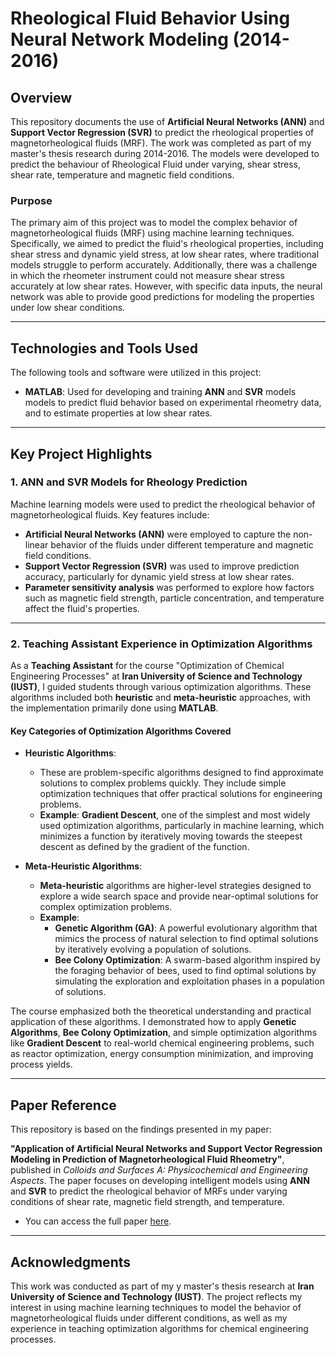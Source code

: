 # Rheological Fluid Behavior Using Neural Network Modeling (2014-2016)

## Overview
This repository documents the use of **Artificial Neural Networks (ANN)** and **Support Vector Regression (SVR)** to predict the rheological properties of magnetorheological fluids (MRF). The work was completed as part of my master's thesis research during 2014-2016. The models were developed to predict the behaviour of Rheological Fluid under varying, shear stress, shear rate, temperature and magnetic field conditions.

### Purpose
The primary aim of this project was to model the complex behavior of magnetorheological fluids (MRF) using machine learning techniques. Specifically, we aimed to predict the fluid's rheological properties, including shear stress and dynamic yield stress, at low shear rates, where traditional models struggle to perform accurately. Additionally, there was a challenge in which the rheometer instrument could not measure shear stress accurately at low shear rates. However, with specific data inputs, the neural network was able to provide good predictions for modeling the properties under low shear conditions.

---

## Technologies and Tools Used
The following tools and software were utilized in this project:

- **MATLAB**: Used for developing and training **ANN** and **SVR** models models to predict fluid behavior based on experimental rheometry data, and to estimate properties at low shear rates.
---

## Key Project Highlights

### 1. ANN and SVR Models for Rheology Prediction
Machine learning models were used to predict the rheological behavior of magnetorheological fluids. Key features include:

- **Artificial Neural Networks (ANN)** were employed to capture the non-linear behavior of the fluids under different temperature and magnetic field conditions.
- **Support Vector Regression (SVR)** was used to improve prediction accuracy, particularly for dynamic yield stress at low shear rates.
- **Parameter sensitivity analysis** was performed to explore how factors such as magnetic field strength, particle concentration, and temperature affect the fluid's properties.

---

### 2. Teaching Assistant Experience in Optimization Algorithms
As a **Teaching Assistant** for the course "Optimization of Chemical Engineering Processes" at **Iran University of Science and Technology (IUST)**, I guided students through various optimization algorithms. These algorithms included both **heuristic** and **meta-heuristic** approaches, with the implementation primarily done using **MATLAB**.

#### Key Categories of Optimization Algorithms Covered

- **Heuristic Algorithms**:
  - These are problem-specific algorithms designed to find approximate solutions to complex problems quickly. They include simple optimization techniques that offer practical solutions for engineering problems.
  - **Example**: **Gradient Descent**, one of the simplest and most widely used optimization algorithms, particularly in machine learning, which minimizes a function by iteratively moving towards the steepest descent as defined by the gradient of the function.

- **Meta-Heuristic Algorithms**:
  - **Meta-heuristic** algorithms are higher-level strategies designed to explore a wide search space and provide near-optimal solutions for complex optimization problems.
  - **Example**: 
    - **Genetic Algorithm (GA)**: A powerful evolutionary algorithm that mimics the process of natural selection to find optimal solutions by iteratively evolving a population of solutions.
    - **Bee Colony Optimization**: A swarm-based algorithm inspired by the foraging behavior of bees, used to find optimal solutions by simulating the exploration and exploitation phases in a population of solutions.

The course emphasized both the theoretical understanding and practical application of these algorithms. I demonstrated how to apply **Genetic Algorithms**, **Bee Colony Optimization**, and simple optimization algorithms like **Gradient Descent** to real-world chemical engineering problems, such as reactor optimization, energy consumption minimization, and improving process yields.

---

## Paper Reference
This repository is based on the findings presented in my paper:

**"Application of Artificial Neural Networks and Support Vector Regression Modeling in Prediction of Magnetorheological Fluid Rheometry"**, published in *Colloids and Surfaces A: Physicochemical and Engineering Aspects*. The paper focuses on developing intelligent models using **ANN** and **SVR** to predict the rheological behavior of MRFs under varying conditions of shear rate, magnetic field strength, and temperature.

- You can access the full paper [here](https://www.sciencedirect.com/science/article/pii/S0927775717301176?via%3Dihub).

---

## Acknowledgments
This work was conducted as part of my y master's thesis research at **Iran University of Science and Technology (IUST)**. The project reflects my interest in using machine learning techniques to model the behavior of magnetorheological fluids under different conditions, as well as my experience in teaching optimization algorithms for chemical engineering processes.
